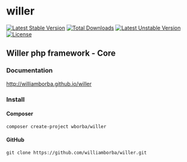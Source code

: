 willer
===========
[![Latest Stable Version](https://poser.pugx.org/wborba/willer-core/v/stable)](https://packagist.org/packages/wborba/willer-core)
[![Total Downloads](https://poser.pugx.org/wborba/willer-core/downloads)](https://packagist.org/packages/wborba/willer-core)
[![Latest Unstable Version](https://poser.pugx.org/wborba/willer-core/v/unstable)](https://packagist.org/packages/wborba/willer-core)
[![License](https://poser.pugx.org/wborba/willer-core/license)](https://packagist.org/packages/wborba/willer-core)

## Willer php framework - Core

### Documentation

http://williamborba.github.io/willer

### Install

#### Composer

`composer create-project wborba/willer`

#### GitHub

`git clone https://github.com/williamborba/willer.git`
